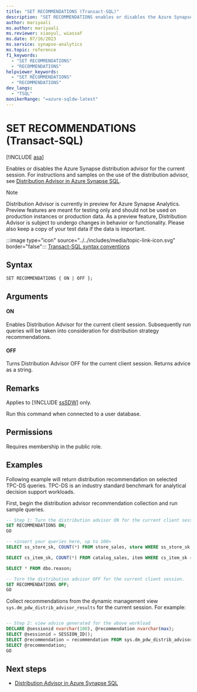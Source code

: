 ```yaml
---
title: "SET RECOMMENDATIONS (Transact-SQL)"
description: "SET RECOMMENDATIONS enables or disables the Azure Synapse distribution advisor for the current session."
author: mariyaali
ms.author: mariyaali
ms.reviewer: xiaoyul, wiassaf
ms.date: 07/16/2023
ms.service: synapse-analytics
ms.topic: reference
f1_keywords:
  - "SET RECOMMENDATIONS"
  - "RECOMMENDATIONS"
helpviewer_keywords:
  - "SET RECOMMENDATIONS"
  - "RECOMMENDATIONS"
dev_langs:
  - "TSQL"
monikerRange: "=azure-sqldw-latest"
---
```

# SET RECOMMENDATIONS (Transact-SQL)

[!INCLUDE [asa](../../includes/applies-to-version/asa-dedicated-sqlpool-only.md)]

Enables or disables the Azure Synapse distribution advisor for the current session. For instructions and samples on the use of the distribution advisor, see [Distribution Advisor in Azure Synapse SQL](/azure/synapse-analytics/sql/distribution-advisor).

> [!NOTE]
> Distribution Advisor is currently in preview for Azure Synapse Analytics. Preview features are meant for testing only and should not be used on production instances or production data. As a preview feature, Distribution Advisor is subject to undergo changes in behavior or functionality. Please also keep a copy of your test data if the data is important.
  
 :::image type="icon" source="../../includes/media/topic-link-icon.svg" border="false"::: [Transact-SQL syntax conventions](../../t-sql/language-elements/transact-sql-syntax-conventions-transact-sql.md)  
  
## Syntax

```syntaxsql
SET RECOMMENDATIONS { ON | OFF };
```  

## Arguments

#### ON
Enables Distribution Advisor for the current client session. Subsequently run queries will be taken into consideration for distribution strategy recommendations.

#### OFF
Turns Distribution Advisor OFF for the current client session. Returns advice as a string.

## Remarks

Applies to [!INCLUDE [ssSDW](../../includes/ssazuresynapse_sqlpool_only.md)] only.

Run this command when connected to a user database.

## Permissions

Requires membership in the public role.

## Examples

Following example will return distribution recommendation on selected TPC-DS queries. TPC-DS is an industry standard benchmark for analytical decision support workloads.

First, begin the distribution advisor recommendation collection and run sample queries.

```sql
-- Step 1: Turn the distribution advisor ON for the current client session
SET RECOMMENDATIONS ON;
GO

-- <insert your queries here, up to 100>
SELECT ss_store_sk, COUNT(*) FROM store_sales, store WHERE ss_store_sk = s_store_sk GROUP BY ss_store_sk;

SELECT cs_item_sk, COUNT(*) FROM catalog_sales, item WHERE cs_item_sk = i_item_sk  AND i_manufact_id > 100 GROUP BY cs_item_sk;

SELECT * FROM dbo.reason;

-- Turn the distribution advisor OFF for the current client session.
SET RECOMMENDATIONS OFF;
GO
```

Collect recommendations from the dynamic management view `sys.dm_pdw_distrib_advisor_results` for the current session. For example:

```sql

-- Step 2: view advice generated for the above workload
DECLARE @sessionid nvarchar(100), @recommendation nvarchar(max);
SELECT @sessionid = SESSION_ID();
SELECT @recommendation = recommendation FROM sys.dm_pdw_distrib_advisor_results WHERE session_id = @sessionid;
SELECT @recommendation;
GO
```

## Next steps

- [Distribution Advisor in Azure Synapse SQL](/azure/synapse-analytics/sql/distribution-advisor)